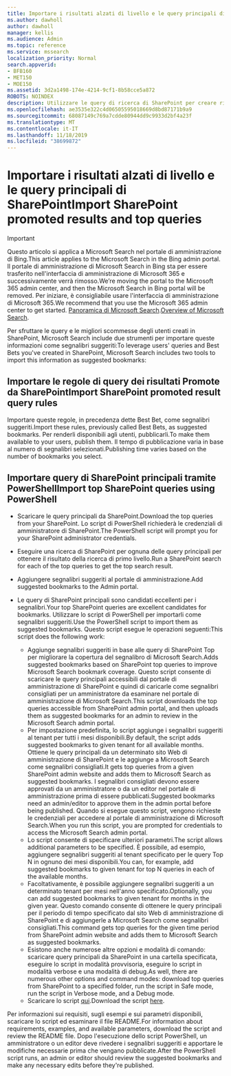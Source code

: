```yaml
---
title: Importare i risultati alzati di livello e le query principali di SharePoint
ms.author: dawholl
author: dawholl
manager: kellis
ms.audience: Admin
ms.topic: reference
ms.service: mssearch
localization_priority: Normal
search.appverid:
- BFB160
- MET150
- MOE150
ms.assetid: 3d2a1498-174e-4214-9cf1-8b58cce5a872
ROBOTS: NOINDEX
description: Utilizzare le query di ricerca di SharePoint per creare risultati di lavoro per Microsoft Search
ms.openlocfilehash: ae3535e322c4d06505595018669d8bd87171b9a9
ms.sourcegitcommit: 68087149c769a7cdde80944dd9c9933d2bf4a23f
ms.translationtype: MT
ms.contentlocale: it-IT
ms.lasthandoff: 11/18/2019
ms.locfileid: "38699872"
---
```

# <a name="import-sharepoint-promoted-results-and-top-queries"></a><span data-ttu-id="fd567-103">Importare i risultati alzati di livello e le query principali di SharePoint</span><span class="sxs-lookup"><span data-stu-id="fd567-103">Import SharePoint promoted results and top queries</span></span>

> [!IMPORTANT]
> <span data-ttu-id="fd567-104">Questo articolo si applica a Microsoft Search nel portale di amministrazione di Bing.</span><span class="sxs-lookup"><span data-stu-id="fd567-104">This article applies to the Microsoft Search in the Bing admin portal.</span></span> <span data-ttu-id="fd567-105">Il portale di amministrazione di Microsoft Search in Bing sta per essere trasferito nell'interfaccia di amministrazione di Microsoft 365 e successivamente verrà rimosso.</span><span class="sxs-lookup"><span data-stu-id="fd567-105">We’re moving the portal to the Microsoft 365 admin center, and then the Microsoft Search in Bing portal will be removed.</span></span> <span data-ttu-id="fd567-106">Per iniziare, è consigliabile usare l'interfaccia di amministrazione di Microsoft 365.</span><span class="sxs-lookup"><span data-stu-id="fd567-106">We recommend that you use the Microsoft 365 admin center to get started.</span></span> <span data-ttu-id="fd567-107">[Panoramica di Microsoft Search](overview-microsoft-search.md).</span><span class="sxs-lookup"><span data-stu-id="fd567-107">[Overview of Microsoft Search](overview-microsoft-search.md).</span></span>
    
<span data-ttu-id="fd567-108">Per sfruttare le query e le migliori scommesse degli utenti creati in SharePoint, Microsoft Search include due strumenti per importare queste informazioni come segnalibri suggeriti:</span><span class="sxs-lookup"><span data-stu-id="fd567-108">To leverage users' queries and Best Bets you've created in SharePoint, Microsoft Search includes two tools to import this information as suggested bookmarks:</span></span> 
  
## <a name="import-sharepoint-promoted-result-query-rules"></a><span data-ttu-id="fd567-109">Importare le regole di query dei risultati Promote da SharePoint</span><span class="sxs-lookup"><span data-stu-id="fd567-109">Import SharePoint promoted result query rules</span></span>

<span data-ttu-id="fd567-110">Importare queste regole, in precedenza dette Best Bet, come segnalibri suggeriti.</span><span class="sxs-lookup"><span data-stu-id="fd567-110">Import these rules, previously called Best Bets, as suggested bookmarks.</span></span> <span data-ttu-id="fd567-111">Per renderli disponibili agli utenti, pubblicarli.</span><span class="sxs-lookup"><span data-stu-id="fd567-111">To make them available to your users, publish them.</span></span> <span data-ttu-id="fd567-112">Il tempo di pubblicazione varia in base al numero di segnalibri selezionati.</span><span class="sxs-lookup"><span data-stu-id="fd567-112">Publishing time varies based on the number of bookmarks you select.</span></span>
  
## <a name="import-top-sharepoint-queries-using-powershell"></a><span data-ttu-id="fd567-113">Importare query di SharePoint principali tramite PowerShell</span><span class="sxs-lookup"><span data-stu-id="fd567-113">Import top SharePoint queries using PowerShell</span></span>

- <span data-ttu-id="fd567-114">Scaricare le query principali da SharePoint.</span><span class="sxs-lookup"><span data-stu-id="fd567-114">Download the top queries from your SharePoint.</span></span> <span data-ttu-id="fd567-115">Lo script di PowerShell richiederà le credenziali di amministratore di SharePoint.</span><span class="sxs-lookup"><span data-stu-id="fd567-115">The PowerShell script will prompt you for your SharePoint administrator credentials.</span></span>
    
- <span data-ttu-id="fd567-116">Eseguire una ricerca di SharePoint per ognuna delle query principali per ottenere il risultato della ricerca di primo livello.</span><span class="sxs-lookup"><span data-stu-id="fd567-116">Run a SharePoint search for each of the top queries to get the top search result.</span></span>
    
- <span data-ttu-id="fd567-117">Aggiungere segnalibri suggeriti al portale di amministrazione.</span><span class="sxs-lookup"><span data-stu-id="fd567-117">Add suggested bookmarks to the Admin portal.</span></span>
    
- <span data-ttu-id="fd567-118">Le query di SharePoint principali sono candidati eccellenti per i segnalibri.</span><span class="sxs-lookup"><span data-stu-id="fd567-118">Your top SharePoint queries are excellent candidates for bookmarks.</span></span> <span data-ttu-id="fd567-119">Utilizzare lo script di PowerShell per importarli come segnalibri suggeriti.</span><span class="sxs-lookup"><span data-stu-id="fd567-119">Use the PowerShell script to import them as suggested bookmarks.</span></span> <span data-ttu-id="fd567-120">Questo script esegue le operazioni seguenti:</span><span class="sxs-lookup"><span data-stu-id="fd567-120">This script does the following work:</span></span>
    - <span data-ttu-id="fd567-121">Aggiunge segnalibri suggeriti in base alle query di SharePoint Top per migliorare la copertura del segnalibro di Microsoft Search.</span><span class="sxs-lookup"><span data-stu-id="fd567-121">Adds suggested bookmarks based on SharePoint top queries to improve Microsoft Search bookmark coverage.</span></span> <span data-ttu-id="fd567-122">Questo script consente di scaricare le query principali accessibili dal portale di amministrazione di SharePoint e quindi di caricarle come segnalibri consigliati per un amministratore da esaminare nel portale di amministrazione di Microsoft Search.</span><span class="sxs-lookup"><span data-stu-id="fd567-122">This script downloads the top queries accessible from SharePoint admin portal, and then uploads them as suggested bookmarks for an admin to review in the Microsoft Search admin portal.</span></span>
    - <span data-ttu-id="fd567-123">Per impostazione predefinita, lo script aggiunge i segnalibri suggeriti al tenant per tutti i mesi disponibili.</span><span class="sxs-lookup"><span data-stu-id="fd567-123">By default, the script adds suggested bookmarks to given tenant for all available months.</span></span> <span data-ttu-id="fd567-124">Ottiene le query principali da un determinato sito Web di amministrazione di SharePoint e le aggiunge a Microsoft Search come segnalibri consigliati.</span><span class="sxs-lookup"><span data-stu-id="fd567-124">It gets top queries from a given SharePoint admin website and adds them to Microsoft Search as suggested bookmarks.</span></span> <span data-ttu-id="fd567-125">I segnalibri consigliati devono essere approvati da un amministratore o da un editor nel portale di amministrazione prima di essere pubblicati.</span><span class="sxs-lookup"><span data-stu-id="fd567-125">Suggested bookmarks need an admin/editor to approve them in the admin portal before being published.</span></span> <span data-ttu-id="fd567-126">Quando si esegue questo script, vengono richieste le credenziali per accedere al portale di amministrazione di Microsoft Search.</span><span class="sxs-lookup"><span data-stu-id="fd567-126">When you run this script, you are prompted for credentials to access the Microsoft Search admin portal.</span></span>
    - <span data-ttu-id="fd567-127">Lo script consente di specificare ulteriori parametri.</span><span class="sxs-lookup"><span data-stu-id="fd567-127">The script allows additional parameters to be specified.</span></span> <span data-ttu-id="fd567-128">È possibile, ad esempio, aggiungere segnalibri suggeriti al tenant specificato per le query Top N in ognuno dei mesi disponibili.</span><span class="sxs-lookup"><span data-stu-id="fd567-128">You can, for example, add suggested bookmarks to given tenant for top N queries in each of the available months.</span></span>
    - <span data-ttu-id="fd567-129">Facoltativamente, è possibile aggiungere segnalibri suggeriti a un determinato tenant per mesi nell'anno specificato.</span><span class="sxs-lookup"><span data-stu-id="fd567-129">Optionally, you can add suggested bookmarks to given tenant for months in the given year.</span></span> <span data-ttu-id="fd567-130">Questo comando consente di ottenere le query principali per il periodo di tempo specificato dal sito Web di amministrazione di SharePoint e di aggiungerle a Microsoft Search come segnalibri consigliati.</span><span class="sxs-lookup"><span data-stu-id="fd567-130">This command gets top queries for the given time period from SharePoint admin website and adds them to Microsoft Search as suggested bookmarks.</span></span>
    - <span data-ttu-id="fd567-131">Esistono anche numerose altre opzioni e modalità di comando: scaricare query principali da SharePoint in una cartella specificata, eseguire lo script in modalità provvisoria, eseguire lo script in modalità verbose e una modalità di debug.</span><span class="sxs-lookup"><span data-stu-id="fd567-131">As well, there are numerous other options and command modes: download top queries from SharePoint to a specified folder, run the script in Safe mode, run the script in Verbose mode, and a Debug mode.</span></span>
    - <span data-ttu-id="fd567-132">Scaricare lo script [qui](https://www.bingforbusiness.com/distribution/SharepointTopQueryBookmarks.zip).</span><span class="sxs-lookup"><span data-stu-id="fd567-132">Download the script [here](https://www.bingforbusiness.com/distribution/SharepointTopQueryBookmarks.zip).</span></span> 

<span data-ttu-id="fd567-133">Per informazioni sui requisiti, sugli esempi e sui parametri disponibili, scaricare lo script ed esaminare il file README.</span><span class="sxs-lookup"><span data-stu-id="fd567-133">For information about requirements, examples, and available parameters, download the script and review the README file.</span></span> <span data-ttu-id="fd567-134">Dopo l'esecuzione dello script PowerShell, un amministratore o un editor deve rivedere i segnalibri suggeriti e apportare le modifiche necessarie prima che vengano pubblicate.</span><span class="sxs-lookup"><span data-stu-id="fd567-134">After the PowerShell script runs, an admin or editor should review the suggested bookmarks and make any necessary edits before they're published.</span></span>